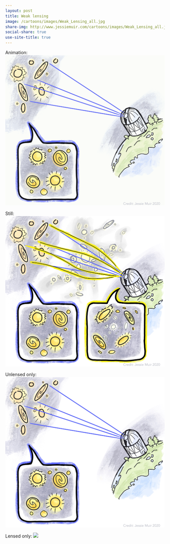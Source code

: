 ```yaml
---
layout: post
title: Weak lensing
image: /cartoons/images/Weak_Lensing_all.jpg
share-img: http://www.jessiemuir.com/cartoons/images/Weak_Lensing_all.jpg
social-share: true
use-site-title: true
---
```

Animation:
![](/cartoons/images/Weak_Lensing_Animation_all-appear.gif)

Still:
![](/cartoons/images/Weak_Lensing_all.jpg)


Unlensed only:
![](/cartoons/images/Weak_Lensing_unlensed-only.jpg)

Lensed only: 
![](/cartoons/images/Weak_Lensing_lensed-only.jpg!)




